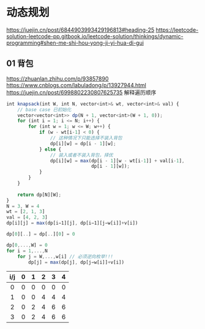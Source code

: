 # 动态规划

https://juejin.cn/post/6844903993429196813#heading-25
https://leetcode-solution-leetcode-pp.gitbook.io/leetcode-solution/thinkings/dynamic-programming#shen-me-shi-hou-yong-ji-yi-hua-di-gui

## 01 背包
https://zhuanlan.zhihu.com/p/93857890
https://www.cnblogs.com/labuladong/p/13927944.html
https://juejin.cn/post/6998802230807625735  解释遍历顺序

```js
int knapsack(int W, int N, vector<int>& wt, vector<int>& val) {
    // base case 已初始化
    vector<vector<int>> dp(N + 1, vector<int>(W + 1, 0));
    for (int i = 1; i <= N; i++) {
        for (int w = 1; w <= W; w++) {
            if (w - wt[i-1] < 0) {
                // 这种情况下只能选择不装入背包
                dp[i][w] = dp[i - 1][w];
            } else {
                // 装入或者不装入背包，择优
                dp[i][w] = max(dp[i - 1][w - wt[i-1]] + val[i-1], 
                               dp[i - 1][w]);
            }
        }
    }
    
    return dp[N][W];
}
N = 3, W = 4
wt = [2, 1, 3]
val = [4, 2, 3]
dp[i][j] = max(dp[i−1][j], dp[i−1][j−w[i]]+v[i])

dp[0][..] = dp[..][0] = 0

dp[0,...,W] = 0
for i = 1,...,N
    for j = W,...,w[i] // 必须逆向枚举!!!
        dp[j] = max(dp[j], dp[j−w[i]]+v[i])

```

|  i/j  |   0   |   1   |   2   |   3   |   4   |
| :---: | :---: | :---: | :---: | :---: | :---: |
|   0   |   0   |   0   |   0   |   0   |   0   |
|   1   |   0   |   0   |   4   |   4   |   4   |
|   2   |   0   |   2   |   4   |   6   |   6   |
|   3   |   0   |   2   |   4   |   6   |   6   |


